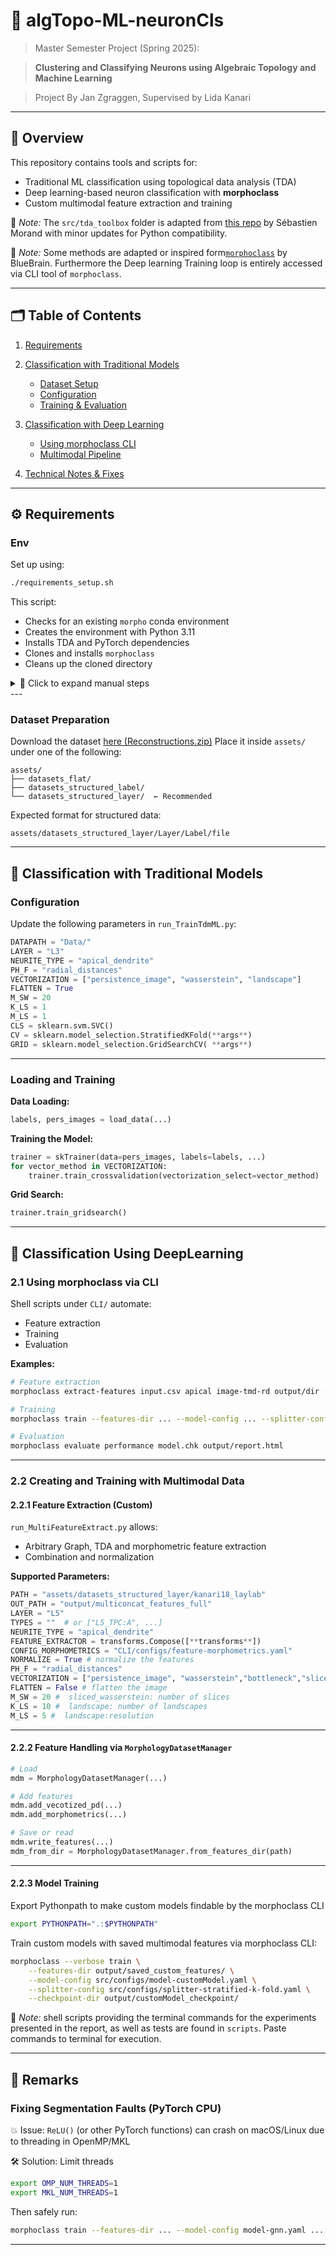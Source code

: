 # 🧠 algTopo-ML-neuronCls
> Master Semester Project (Spring 2025):

> **Clustering and Classifying Neurons using Algebraic Topology and Machine Learning**

> Project By Jan Zgraggen, Supervised by Lida Kanari

---

## 📁 Overview

This repository contains tools and scripts for:

* Traditional ML classification using topological data analysis (TDA)
* Deep learning-based neuron classification with **morphoclass**
* Custom multimodal feature extraction and training

📎 *Note:* The `src/tda_toolbox` folder is adapted from [this repo](https://github.com/Eagleseb/tda_toolbox) by Sébastien Morand with minor updates for Python compatibility.

📎 *Note:* Some methods are adapted or inspired form[`morphoclass`](https://github.com/BlueBrain/morphoclass) by BlueBrain. Furthermore the Deep learning Training loop is entirely accessed via CLI tool of `morphoclass`.

---

## 🗂️ Table of Contents

1. [Requirements](#-requirements)
2. [Classification with Traditional Models](#-classification-with-traditional-models)

   * [Dataset Setup](#dataset-preparation)
   * [Configuration](#configuration)
   * [Training & Evaluation](#training-the-model)
3. [Classification with Deep Learning](#-classification-using-deeplearning)

   * [Using morphoclass CLI](#21-using-morphoclass-via-cli)
   * [Multimodal Pipeline](#22-creating-and-training-with-multimodal-data)
4. [Technical Notes & Fixes](#-remarks)

---

## ⚙️ Requirements
### Env
Set up using:

```bash
./requirements_setup.sh
```

This script:

* Checks for an existing `morpho` conda environment
* Creates the environment with Python 3.11
* Installs TDA and PyTorch dependencies
* Clones and installs `morphoclass`
* Cleans up the cloned directory

<details>
<summary>🔧 Click to expand manual steps</summary>

```bash
conda create --name morpho python=3.11
conda activate morpho
conda install -c conda-forge dionysus
pip install -r requirements.txt
pip install torch_scatter torch_sparse torch_cluster torch_spline_conv -f https://data.pyg.org/whl/torch-2.6.0+cpu.html

git clone git@github.com:lidakanari/morphoclass.git
cd morphoclass && ./install.sh && cd ..
rm -rf morphoclass
```

</details>
---


### Dataset Preparation

Download the dataset [here (Reconstructions.zip)](https://zenodo.org/record/5909613#.YygtAmxBw5k)
Place it inside `assets/` under one of the following:

```
assets/
├── datasets_flat/
├── datasets_structured_label/
└── datasets_structured_layer/  ← Recommended
```

Expected format for structured data:

```
assets/datasets_structured_layer/Layer/Label/file
```

---

## 🧪 Classification with Traditional Models


### Configuration

Update the following parameters in `run_TrainTdmML.py`:

```python
DATAPATH = "Data/"
LAYER = "L3"
NEURITE_TYPE = "apical_dendrite"
PH_F = "radial_distances"
VECTORIZATION = ["persistence_image", "wasserstein", "landscape"]
FLATTEN = True
M_SW = 20
K_LS = 1
M_LS = 1
CLS = sklearn.svm.SVC()
CV = sklearn.model_selection.StratifiedKFold(**args**)
GRID = sklearn.model_selection.GridSearchCV( **args**)
```

---

### Loading and Training

**Data Loading:**

```python
labels, pers_images = load_data(...)
```

**Training the Model:**

```python
trainer = skTrainer(data=pers_images, labels=labels, ...)
for vector_method in VECTORIZATION:
    trainer.train_crossvalidation(vectorization_select=vector_method)
```

**Grid Search:**

```python
trainer.train_gridsearch()
```

---

## 🤖 Classification Using DeepLearning

### 2.1 Using morphoclass via CLI

Shell scripts under `CLI/` automate:

* Feature extraction
* Training
* Evaluation

**Examples:**

```bash
# Feature extraction
morphoclass extract-features input.csv apical image-tmd-rd output/dir --force

# Training
morphoclass train --features-dir ... --model-config ... --splitter-config ... --checkpoint-dir ...

# Evaluation
morphoclass evaluate performance model.chk output/report.html
```

---

### 2.2 Creating and Training with Multimodal Data

#### 2.2.1 Feature Extraction (Custom)

`run_MultiFeatureExtract.py` allows:

* Arbitrary Graph, TDA and morphometric feature extraction
* Combination and normalization

**Supported Parameters:**

```python
PATH = "assets/datasets_structured_layer/kanari18_laylab"
OUT_PATH = "output/multiconcat_features_full"
LAYER = "L5"
TYPES = ""  # or ["L5_TPC:A", ...]
NEURITE_TYPE = "apical_dendrite"
FEATURE_EXTRACTOR = transforms.Compose([**transforms**])
CONFIG_MORPHOMETRICS = "CLI/configs/feature-morphometrics.yaml"
NORMALIZE = True # normalize the features
PH_F = "radial_distances"   
VECTORIZATION = ["persistence_image", "wasserstein","bottleneck","sliced_wasserstein", "landscape"] 
FLATTEN = False # flatten the image
M_SW = 20 #  sliced_wasserstein: number of slices
K_LS = 10 #  landscape: number of landscapes
M_LS = 5 #  landscape:resolution
```

---

#### 2.2.2 Feature Handling via `MorphologyDatasetManager`

```python
# Load
mdm = MorphologyDatasetManager(...)

# Add features
mdm.add_vecotized_pd(...)
mdm.add_morphometrics(...)

# Save or read
mdm.write_features(...)
mdm_from_dir = MorphologyDatasetManager.from_features_dir(path)
```

---

#### 2.2.3 Model Training
Export Pythonpath to make custom models findable by the morphoclass CLI
```bash
export PYTHONPATH=".:$PYTHONPATH"
```

Train custom models with saved multimodal features via morphoclass CLI:

```bash
morphoclass --verbose train \
    --features-dir output/saved_custom_features/ \
    --model-config src/configs/model-customModel.yaml \
    --splitter-config src/configs/splitter-stratified-k-fold.yaml \
    --checkpoint-dir output/customModel_checkpoint/

```

📎 *Note:* shell scripts providing the terminal commands for the experiments presented in the report, as well as tests are found in `scripts`. Paste commands to terminal for execution. 

---

## 🧵 Remarks

### Fixing Segmentation Faults (PyTorch CPU)

💥 Issue: `ReLU()` (or other PyTorch functions) can crash on macOS/Linux due to threading in OpenMP/MKL

🛠️ Solution: Limit threads

```bash
export OMP_NUM_THREADS=1
export MKL_NUM_THREADS=1
```

Then safely run:

```bash
morphoclass train --features-dir ... --model-config model-gnn.yaml ...
```

---

